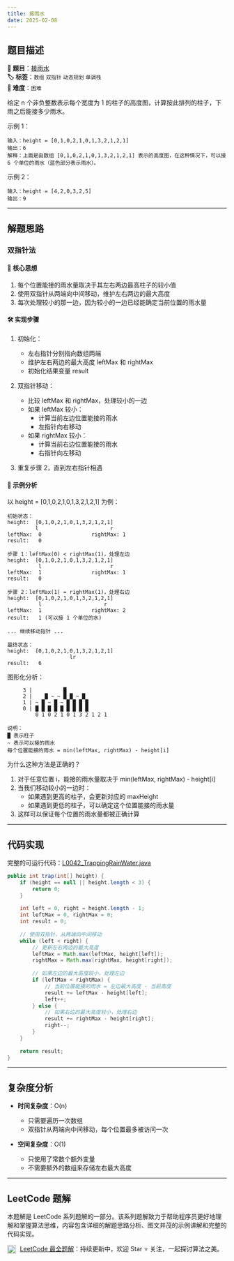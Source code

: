 ```yaml
---
title: 接雨水
date: 2025-02-08
---
```


## 题目描述

**🔗 题目**：[接雨水](https://leetcode.cn/problems/trapping-rain-water/)  
**🏷️ 标签**：`数组` `双指针` `动态规划` `单调栈`  
**🔴 难度**：`困难`  

给定 n 个非负整数表示每个宽度为 1 的柱子的高度图，计算按此排列的柱子，下雨之后能接多少雨水。

示例 1：
```
输入：height = [0,1,0,2,1,0,1,3,2,1,2,1]
输出：6
解释：上面是由数组 [0,1,0,2,1,0,1,3,2,1,2,1] 表示的高度图，在这种情况下，可以接 6 个单位的雨水（蓝色部分表示雨水）。
```

示例 2：
```
输入：height = [4,2,0,3,2,5]
输出：9
```

---

## 解题思路
### 双指针法

#### 📝 核心思想
1. 每个位置能接的雨水量取决于其左右两边最高柱子的较小值
2. 使用双指针从两端向中间移动，维护左右两边的最大高度
3. 每次处理较小的那一边，因为较小的一边已经能确定当前位置的雨水量

#### 🛠️ 实现步骤
1. 初始化：
   - 左右指针分别指向数组两端
   - 维护左右两边的最大高度 leftMax 和 rightMax
   - 初始化结果变量 result

2. 双指针移动：
   - 比较 leftMax 和 rightMax，处理较小的一边
   - 如果 leftMax 较小：
     * 计算当前左边位置能接的雨水
     * 左指针向右移动
   - 如果 rightMax 较小：
     * 计算当前右边位置能接的雨水
     * 右指针向左移动

3. 重复步骤 2，直到左右指针相遇

#### 🧩 示例分析
以 height = [0,1,0,2,1,0,1,3,2,1,2,1] 为例：

```
初始状态：
height:  [0,1,0,2,1,0,1,3,2,1,2,1]
         l                       r
leftMax:  0                rightMax: 1
result:   0

步骤 1：leftMax(0) < rightMax(1)，处理左边
height:  [0,1,0,2,1,0,1,3,2,1,2,1]
          l                      r
leftMax:  1                rightMax: 1
result:   0

步骤 2：leftMax(1) = rightMax(1)，处理右边
height:  [0,1,0,2,1,0,1,3,2,1,2,1]
          l                    r
leftMax:  1                rightMax: 2
result:   1 (可以接 1 个单位的水)

... 继续移动指针 ...

最终状态：
height:  [0,1,0,2,1,0,1,3,2,1,2,1]
                    lr
result:   6
```

图形化分析：
```
     3 |          █
     2 |    █ ~ ~ █ █ ~ █
     1 | ~ █ ~ █ ~ █ █ █ █
     0 | █ █ █ █ █ █ █ █ █
         0 1 0 2 1 0 1 3 2 1 2 1
         
说明：
█ 表示柱子
~ 表示可以接的雨水
每个位置能接的雨水 = min(leftMax, rightMax) - height[i]
```

为什么这种方法是正确的？
1. 对于任意位置 i，能接的雨水量取决于 min(leftMax, rightMax) - height[i]
2. 当我们移动较小的一边时：
   - 如果遇到更高的柱子，会更新对应的 maxHeight
   - 如果遇到更低的柱子，可以确定这个位置能接的雨水量
3. 这样可以保证每个位置的雨水量都被正确计算

---

## 代码实现

完整的可运行代码：[L0042_TrappingRainWater.java](../src/main/java/L0042_TrappingRainWater.java)

```java
public int trap(int[] height) {
    if (height == null || height.length < 3) {
        return 0;
    }
    
    int left = 0, right = height.length - 1;
    int leftMax = 0, rightMax = 0;
    int result = 0;
    
    // 使用双指针，从两端向中间移动
    while (left < right) {
        // 更新左右两边的最大高度
        leftMax = Math.max(leftMax, height[left]);
        rightMax = Math.max(rightMax, height[right]);
        
        // 如果左边的最大高度较小，处理左边
        if (leftMax < rightMax) {
            // 当前位置能接的雨水 = 左边最大高度 - 当前高度
            result += leftMax - height[left];
            left++;
        } else {
            // 如果右边的最大高度较小，处理右边
            result += rightMax - height[right];
            right--;
        }
    }
    
    return result;
}
```

---

## 复杂度分析

- **时间复杂度**：O(n)
  - 只需要遍历一次数组
  - 双指针从两端向中间移动，每个位置最多被访问一次

- **空间复杂度**：O(1)
  - 只使用了常数个额外变量
  - 不需要额外的数组来存储左右最大高度

---

## LeetCode 题解

本题解是 LeetCode 系列题解的一部分。该系列题解致力于帮助程序员更好地理解和掌握算法思维，内容包含详细的解题思路分析、图文并茂的示例讲解和完整的代码实现。

<img src="https://github.githubassets.com/images/modules/logos_page/GitHub-Mark.png" alt="GitHub" width="20" style="vertical-align: middle; margin-right: 5px"> [LeetCode 最全题解](https://github.com/LjyYano/LeetCode)：持续更新中，欢迎 Star ⭐️ 关注，一起探讨算法之美。 